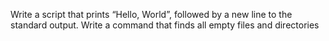 Write a script that prints “Hello, World”, followed by a new line to the standard output.
Write a command that finds all empty files and directories
